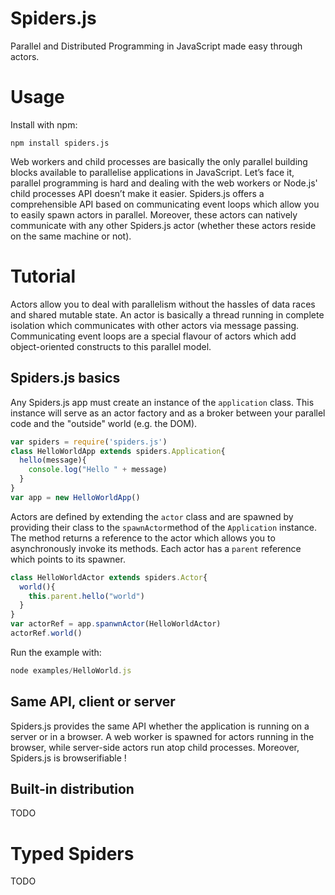 # Spiders.js
Parallel and Distributed Programming in JavaScript made easy through actors.
# Usage
Install with npm:
  ```
  npm install spiders.js
  ```
Web workers and child processes are basically the only parallel building blocks available to parallelise applications in JavaScript.
Let’s face it, parallel programming is hard and dealing with the web workers or Node.js' child processes API doesn’t make it easier.
Spiders.js offers a comprehensible API based on communicating event loops which allow you to easily spawn actors in parallel.
Moreover, these actors can natively communicate with any other Spiders.js actor (whether these actors reside on the same machine or not).
# Tutorial
Actors allow you to deal with parallelism without the hassles of data races and shared mutable state.
An actor is basically a thread running in complete isolation which communicates with other actors via message passing.
Communicating event loops are a special flavour of actors which add object-oriented constructs to this parallel model.
## Spiders.js basics
Any Spiders.js app must create an instance of the ```application``` class.
This instance will serve as an actor factory and as a broker between your parallel code and the "outside" world (e.g. the DOM).
```javascript
var spiders = require('spiders.js')
class HelloWorldApp extends spiders.Application{
  hello(message){
    console.log("Hello " + message)
  }
}
var app = new HelloWorldApp()
```
Actors are defined by extending the ```actor``` class and are spawned by providing their class to the ```spawnActor```method of the ```Application``` instance. The method returns a reference to the actor which allows you to asynchronously invoke its methods.
Each actor has a ```parent``` reference which points to its spawner.
```javascript
class HelloWorldActor extends spiders.Actor{
  world(){
    this.parent.hello("world")
  }
}
var actorRef = app.spanwnActor(HelloWorldActor)
actorRef.world()
```
Run the example with:
```javascript
node examples/HelloWorld.js
```
## Same API, client or server
Spiders.js provides the same API whether the application is running on a server or in a browser.
A web worker is spawned for actors running in the browser, while server-side actors run atop child processes.
Moreover, Spiders.js is browserifiable !
## Built-in distribution
TODO
# Typed Spiders
TODO
